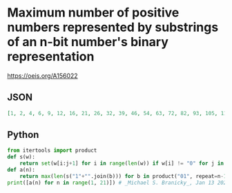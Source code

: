 # Maximum number of positive numbers represented by substrings of an n\-bit number's binary representation
https://oeis.org/A156022
## JSON
```JSON
[1, 2, 4, 6, 9, 12, 16, 21, 26, 32, 39, 46, 54, 63, 72, 82, 93, 105, 117, 130, 144, 159, 175, 191, 208, 226, 245, 264, 284, 305, 327]
```
## Python
```Python
from itertools import product
def s(w):
    return set(w[i:j+1] for i in range(len(w)) if w[i] != "0" for j in range(i, len(w)))
def a(n):
    return max(len(s("1"+"".join(b))) for b in product("01", repeat=n-1))
print([a(n) for n in range(1, 21)]) # _Michael S. Branicky_, Jan 13 2023
```
